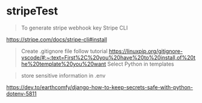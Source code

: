 # stripeTest


> To generate stripe webhook key Stripe CLI

https://stripe.com/docs/stripe-cli#install

> Create .gitignore file 
> follow tutorial
> https://linuxpip.org/gitignore-vscode/#:~:text=First%2C%20you%20have%20to%20install,of%20the%20template%20you%20want
> Select Python in templates

> store sensitive information in .env

https://dev.to/earthcomfy/django-how-to-keep-secrets-safe-with-python-dotenv-5811
